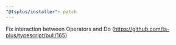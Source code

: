 ```yaml
---
"@tsplus/installer": patch
---
```


Fix interaction between Operators and Do (https://github.com/ts-plus/typescript/pull/165)
